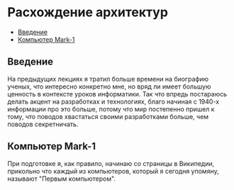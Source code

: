 # Расхождение архитектур
* [Введение](#введение)
* [Компьютер Mark-1](#компьютер-mark-1)

## Введение
На предыдущих лекциях я тратил больше времени на биографию ученых, что интересно конкретно мне, но вряд ли имеет большую ценность в контексте уроков информатики. 
Так что впредь постараюсь делать акцент на разработках и технологиях, благо начиная с 1940-х информации про это больше, потому что мир постепенно пришел к тому, что поводов хвастаться своими разработками больше, чем поводов секретничать.

## Компьютер Mark-1
При подготовке я, как правило, начинаю со страницы в Википедии, прикольно что каждый из компьютеров, который я сегодня упомяну, называют "Первым компьютером".


